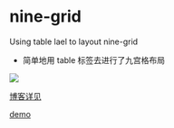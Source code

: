 # nine-grid
Using table lael to layout nine-grid

- 简单地用 table 标签去进行了九宫格布局
  
 ![](http://oe29z351t.bkt.clouddn.com/_9TFOPOC%60@%60$4S%25KO%28B%601G2.png?_=0.18893852780967446)
 

[博客详见](http://www.cnblogs.com/Luoixie/p/5907714.html)


[demo](https://jsfiddle.net/luoixie/gw3b90fc/)

